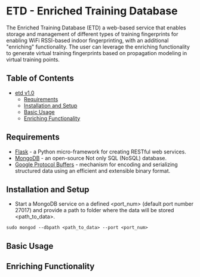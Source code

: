 # ETD - Enriched Training Database 

The Enriched Training Database (ETD) a web-based service that enables storage and management of different types of training fingerprints for enabling WiFi RSSI-based indoor fingerprinting, with an additional "enriching" functionality. The user can leverage the enriching functionality to generate virtual training fingerprints based on propagation modeling in virtual training points.

## Table of Contents

- [etd v1.0](#)
	- [Requirements](#setup)
	- [Installation and Setup](#installation)
	- [Basic Usage](#basic-usage)
	- [Enriching Functionality](#enriched-usage)

<a name="setup"></a>
## Requirements

* <a href="http://flask.pocoo.org/">Flask</a> - a Python micro-framework for creating RESTful web services.
* <a href="https://www.mongodb.org/">MongoDB</a> - an open-source Not only SQL (NoSQL) database.
* <a href="https://developers.google.com/protocol-buffers/">Google Protocol Buffers</a> - mechanism for encoding and serializing structured data using an efficient and extensible binary format.

<a name="installation"></a>
## Installation and Setup

* Start a MongoDB service on a defined <port_num> (default port number 27017) and provide a path to folder where the data will be stored <path_to_data>.

 ```vim
 sudo mongod --dbpath <path_to_data> --port <port_num> 
 ```

<a name="basic-usage"></a>
## Basic Usage

<a name="enriched-usage"></a>
## Enriching Functionality
